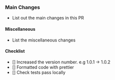 ### Main Changes

- List out the main changes in this PR

#### Miscellaneous

- List the miscellaneous changes

#### Checklist

- [] Increased the version number. e.g 1.0.1 -> 1.0.2
- [] Formatted code with prettier
- [] Check tests pass locally
